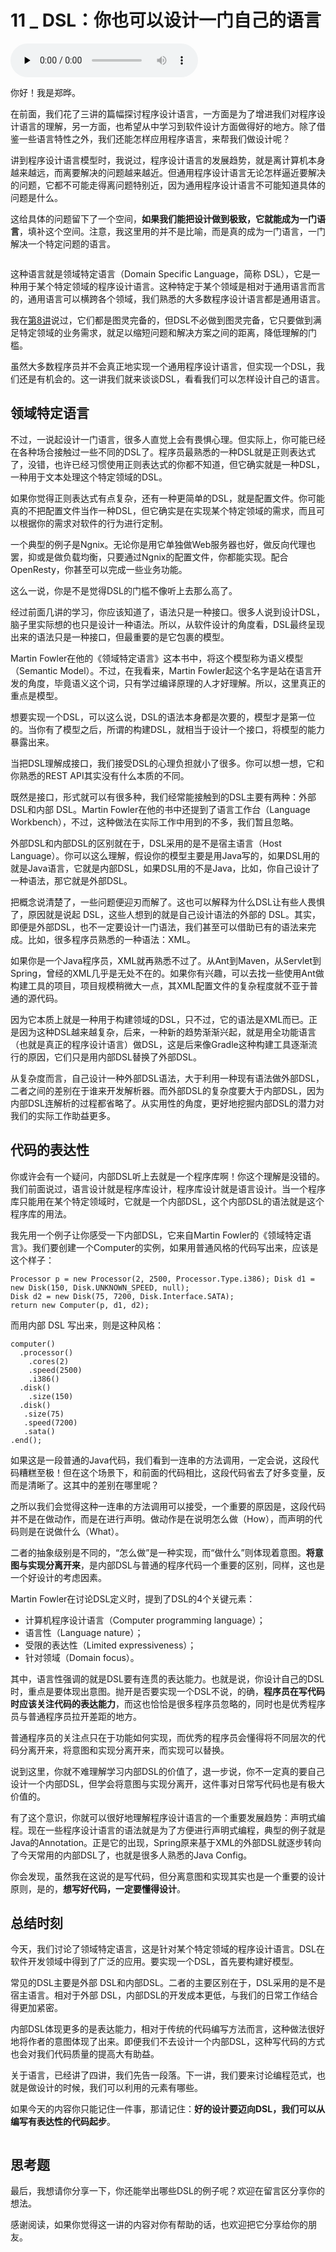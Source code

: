 # 11 _ DSL：你也可以设计一门自己的语言

<audio id="audio" title="11 | DSL：你也可以设计一门自己的语言" controls="" preload="none"><source id="mp3" src="https://static001.geekbang.org/resource/audio/ed/d0/ed9d00486f582a72c093adf55b37d7d0.mp3"></audio>

你好！我是郑晔。

在前面，我们花了三讲的篇幅探讨程序设计语言，一方面是为了增进我们对程序设计语言的理解，另一方面，也希望从中学习到软件设计方面做得好的地方。除了借鉴一些语言特性之外，我们还能怎样应用程序语言，来帮我们做设计呢？

讲到程序设计语言模型时，我说过，程序设计语言的发展趋势，就是离计算机本身越来越远，而离要解决的问题越来越近。但通用程序设计语言无论怎样逼近要解决的问题，它都不可能走得离问题特别近，因为通用程序设计语言不可能知道具体的问题是什么。

这给具体的问题留下了一个空间，**如果我们能把设计做到极致，它就能成为一门语言**，填补这个空间。注意，我这里用的并不是比喻，而是真的成为一门语言，一门解决一个特定问题的语言。

<img src="https://static001.geekbang.org/resource/image/fd/c6/fd861a726b8a85d1d22ca56b78515cc6.jpg" alt="">

这种语言就是领域特定语言（Domain Specific Language，简称 DSL），它是一种用于某个特定领域的程序设计语言。这种特定于某个领域是相对于通用语言而言的，通用语言可以横跨各个领域，我们熟悉的大多数程序设计语言都是通用语言。

我在[第8讲](https://time.geekbang.org/column/article/245868)说过，它们都是图灵完备的，但DSL不必做到图灵完备，它只要做到满足特定领域的业务需求，就足以缩短问题和解决方案之间的距离，降低理解的门槛。

虽然大多数程序员并不会真正地实现一个通用程序设计语言，但实现一个DSL，我们还是有机会的。这一讲我们就来谈谈DSL，看看我们可以怎样设计自己的语言。

## 领域特定语言

不过，一说起设计一门语言，很多人直觉上会有畏惧心理。但实际上，你可能已经在各种场合接触过一些不同的DSL了。程序员最熟悉的一种DSL就是正则表达式了，没错，也许已经习惯使用正则表达式的你都不知道，但它确实就是一种DSL，一种用于文本处理这个特定领域的DSL。

如果你觉得正则表达式有点复杂，还有一种更简单的DSL，就是配置文件。你可能真的不把配置文件当作一种DSL，但它确实是在实现某个特定领域的需求，而且可以根据你的需求对软件的行为进行定制。

一个典型的例子是Ngnix。无论你是用它单独做Web服务器也好，做反向代理也罢，抑或是做负载均衡，只要通过Ngnix的配置文件，你都能实现。配合OpenResty，你甚至可以完成一些业务功能。

这么一说，你是不是觉得DSL的门槛不像听上去那么高了。

经过前面几讲的学习，你应该知道了，语法只是一种接口。很多人说到设计DSL，脑子里实际想的也只是设计一种语法。所以，从软件设计的角度看，DSL最终呈现出来的语法只是一种接口，但最重要的是它包裹的模型。

Martin Fowler在他的《领域特定语言》这本书中，将这个模型称为语义模型（Semantic Model）。不过，在我看来，Martin Fowler起这个名字是站在语言开发的角度，毕竟语义这个词，只有学过编译原理的人才好理解。所以，这里真正的重点是模型。

想要实现一个DSL，可以这么说，DSL的语法本身都是次要的，模型才是第一位的。当你有了模型之后，所谓的构建DSL，就相当于设计一个接口，将模型的能力暴露出来。

当把DSL理解成接口，我们接受DSL的心理负担就小了很多。你可以想一想，它和你熟悉的REST API其实没有什么本质的不同。

既然是接口，形式就可以有很多种，我们经常能接触到的DSL主要有两种：外部DSL和内部 DSL。Martin Fowler在他的书中还提到了语言工作台（Language Workbench），不过，这种做法在实际工作中用到的不多，我们暂且忽略。

外部DSL和内部DSL的区别就在于，DSL采用的是不是宿主语言（Host Language）。你可以这么理解，假设你的模型主要是用Java写的，如果DSL用的就是Java语言，它就是内部DSL，如果DSL用的不是Java，比如，你自己设计了一种语法，那它就是外部DSL。

把概念说清楚了，一些问题便迎刃而解了。这也可以解释为什么DSL让有些人畏惧了，原因就是说起 DSL，这些人想到的就是自己设计语法的外部的 DSL。其实，即便是外部DSL，也不一定要设计一门语法，我们甚至可以借助已有的语法来完成。比如，很多程序员熟悉的一种语法：XML。

如果你是一个Java程序员，XML就再熟悉不过了。从Ant到Maven，从Servlet到Spring，曾经的XML几乎是无处不在的。如果你有兴趣，可以去找一些使用Ant做构建工具的项目，项目规模稍微大一点，其XML配置文件的复杂程度就不亚于普通的源代码。

因为它本质上就是一种用于构建领域的DSL，只不过，它的语法是XML而已。正是因为这种DSL越来越复杂，后来，一种新的趋势渐渐兴起，就是用全功能语言（也就是真正的程序设计语言）做DSL，这是后来像Gradle这种构建工具逐渐流行的原因，它们只是用内部DSL替换了外部DSL。

从复杂度而言，自己设计一种外部DSL语法，大于利用一种现有语法做外部DSL，二者之间的差别在于谁来开发解析器。而外部DSL的复杂度要大于内部DSL，因为内部DSL连解析的过程都省略了。从实用性的角度，更好地挖掘内部DSL的潜力对我们的实际工作助益更多。

## 代码的表达性

你或许会有一个疑问，内部DSL听上去就是一个程序库啊！你这个理解是没错的。我们前面说过，语言设计就是程序库设计，程序库设计就是语言设计。当一个程序库只能用在某个特定领域时，它就是一个内部DSL，这个内部DSL的语法就是这个程序库的用法。

我先用一个例子让你感受一下内部DSL，它来自Martin Fowler的《领域特定语言》。我们要创建一个Computer的实例，如果用普通风格的代码写出来，应该是这个样子：

```
Processor p = new Processor(2, 2500, Processor.Type.i386); Disk d1 = new Disk(150, Disk.UNKNOWN_SPEED, null);
Disk d2 = new Disk(75, 7200, Disk.Interface.SATA);
return new Computer(p, d1, d2);

```

而用内部 DSL 写出来，则是这种风格：

```
computer() 
  .processor()
    .cores(2) 
    .speed(2500) 
    .i386()
  .disk()
    .size(150)
  .disk()
   .size(75)
   .speed(7200) 
   .sata()
.end();

```

如果这是一段普通的Java代码，我们看到一连串的方法调用，一定会说，这段代码糟糕至极！但在这个场景下，和前面的代码相比，这段代码省去了好多变量，反而是清晰了。这其中的差别在哪里呢？

之所以我们会觉得这种一连串的方法调用可以接受，一个重要的原因是，这段代码并不是在做动作，而是在进行声明。做动作是在说明怎么做（How），而声明的代码则是在说做什么（What）。

二者的抽象级别是不同的，“怎么做”是一种实现，而“做什么”则体现着意图。**将意图与实现分离开来**，是内部DSL与普通的程序代码一个重要的区别，同样，这也是一个好设计的考虑因素。

Martin Fowler在讨论DSL定义时，提到了DSL的4个关键元素：

- 计算机程序设计语言（Computer programming language）；
- 语言性（Language nature）；
- 受限的表达性（Limited expressiveness）；
- 针对领域（Domain focus）。

其中，语言性强调的就是DSL要有连贯的表达能力。也就是说，你设计自己的DSL时，重点是要体现出意图。抛开是否要实现一个DSL不说，的确，**程序员在写代码时应该关注代码的表达能力**，而这也恰恰是很多程序员忽略的，同时也是优秀程序员与普通程序员拉开差距的地方。

普通程序员的关注点只在于功能如何实现，而优秀的程序员会懂得将不同层次的代码分离开来，将意图和实现分离开来，而实现可以替换。

说到这里，你就不难理解学习内部DSL的价值了，退一步说，你不一定真的要自己设计一个内部DSL，但学会将意图与实现分离开，这件事对日常写代码也是有极大价值的。

有了这个意识，你就可以很好地理解程序设计语言的一个重要发展趋势：声明式编程。现在一些程序设计语言的语法就是为了方便进行声明式编程，典型的例子就是Java的Annotation。正是它的出现，Spring原来基于XML的外部DSL就逐步转向了今天常用的内部DSL了，也就是很多人熟悉的Java Config。

你会发现，虽然我在这说的是写代码，但分离意图和实现其实也是一个重要的设计原则，是的，**想写好代码，一定要懂得设计**。

## 总结时刻

今天，我们讨论了领域特定语言，这是针对某个特定领域的程序设计语言。DSL在软件开发领域中得到了广泛的应用。要实现一个DSL，首先要构建好模型。

常见的DSL主要是外部 DSL和内部DSL。二者的主要区别在于，DSL采用的是不是宿主语言。相对于外部 DSL，内部DSL的开发成本更低，与我们的日常工作结合得更加紧密。

内部DSL体现更多的是表达能力，相对于传统的代码编写方法而言，这种做法很好地将作者的意图体现了出来。即便我们不去设计一个内部DSL，这种写代码的方式也会对我们代码质量的提高大有助益。

关于语言，已经讲了四讲，我们先告一段落。下一讲，我们要来讨论编程范式，也就是做设计的时候，我们可以利用的元素有哪些。

如果今天的内容你只能记住一件事，那请记住：**好的设计要迈向DSL，我们可以从编写有表达性的代码起步**。

<img src="https://static001.geekbang.org/resource/image/75/33/7516280b19aacd35a2235e54d14b0833.jpg" alt="">

## 思考题

最后，我想请你分享一下，你还能举出哪些DSL的例子呢？欢迎在留言区分享你的想法。

感谢阅读，如果你觉得这一讲的内容对你有帮助的话，也欢迎把它分享给你的朋友。
